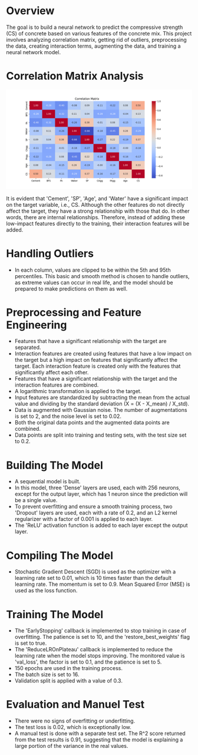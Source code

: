 # Overview

The goal is to build a neural network to predict the compressive strength (CS) of concrete based on various features of the concrete mix. This project involves analyzing correlation matrix, getting rid of outliers, preprocessing the data, creating interaction terms, augmenting the data, and training  a neural network model.

# Correlation Matrix Analysis

![alt text](DataExplanation/CorrelationMatrix.png)

It is evident that 'Cement', 'SP', 'Age', and 'Water' have a significant impact on the target variable, i.e., CS. Although the other features do not directly affect the target, they have a strong relationship with those that do. In other words, there are internal relationships. Therefore, instead of adding these low-impact features directly to the training, their interaction features will be added.

# Handling Outliers

- In each column, values are clipped to be within the 5th and 95th percentiles. This basic and smooth method is chosen to handle outliers, as extreme values can occur in real life, and the model should be prepared to make predictions on them as well.

# Preprocessing and Feature Engineering
    
- Features that have a significant relationship with the target are separated.
- Interaction features are created using features that have a low impact on the target but a high impact on features that significantly affect the target. Each interaction feature is created only with the features that significantly affect each other.
- Features that have a significant relationship with the target and the interaction features are combined.
- A logarithmic transformation is applied to the target.
- Input features are standardized by subtracting the mean from the actual value and dividing by the standard deviation (X = (X - X_mean) / X_std).
- Data is augmented with Gaussian noise. The number of augmentations is set to 2, and the noise level is set to 0.02.
- Both the original data points and the augmented data points are combined.
- Data points are split into training and testing sets, with the test size set to 0.2.

# Building The Model

- A sequential model is built.
- In this model, three 'Dense' layers are used, each with 256 neurons, except for the output layer, which has 1 neuron since the prediction will be a single value.
- To prevent overfitting and ensure a smooth training process, two 'Dropout' layers are used, each with a rate of 0.2, and an L2 kernel regularizer with a factor of 0.001 is applied to each layer.
- The 'ReLU' activation function is added to each layer except the output layer.

# Compiling The Model

- Stochastic Gradient Descent (SGD) is used as the optimizer with a learning rate set to 0.01, which is 10 times faster than the default learning rate. The momentum is set to 0.9. Mean Squared Error (MSE) is used as the loss function.

# Training The Model

- The 'EarlyStopping' callback is implemented to stop training in case of overfitting. The patience is set to 10, and the 'restore_best_weights' flag is set to true.
- The 'ReduceLROnPlateau' callback is implemented to reduce the learning rate when the model stops improving. The monitored value is 'val_loss', the factor is set to 0.1, and the patience is set to 5.
- 150 epochs are used in the training process.
- The batch size is set to 16.
- Validation split is applied with a value of 0.3.

# Evaluation and Manuel Test

- There were no signs of overfitting or underfitting.
- The test loss is 0.02, which is exceptionally low.
- A manual test is done with a separate test set. The R^2 score returned from the test results is 0.91, suggesting that the model is explaining a large portion of the variance in the real values.